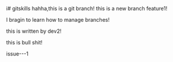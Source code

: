 i# gitskills
hahha,this is a git branch!
this is a new branch feature1!

I bragin to learn how to manage branches!

this is written by dev2!

this is bull shit!

issue---1
